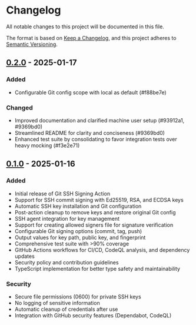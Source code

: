 # Changelog

All notable changes to this project will be documented in this file.

The format is based on [Keep a Changelog](https://keepachangelog.com/en/1.1.0/),
and this project adheres to [Semantic Versioning](https://semver.org/spec/v2.0.0.html).

## [0.2.0] - 2025-01-17

### Added

- Configurable Git config scope with local as default (#f88be7e)

### Changed

- Improved documentation and clarified machine user setup (#93912a1, #9369bd0)
- Streamlined README for clarity and conciseness (#9369bd0)
- Enhanced test suite by consolidating to favor integration tests over heavy mocking (#f3e2e71)

[0.2.0]: https://github.com/photostructure/git-ssh-signing-action/compare/v0.1.0...v0.2.0

## [0.1.0] - 2025-01-16

### Added

- Initial release of Git SSH Signing Action
- Support for SSH commit signing with Ed25519, RSA, and ECDSA keys
- Automatic SSH key installation and Git configuration
- Post-action cleanup to remove keys and restore original Git config
- SSH agent integration for key management
- Support for creating allowed signers file for signature verification
- Configurable Git signing options (commit, tag, push)
- Output values for key path, public key, and fingerprint
- Comprehensive test suite with >90% coverage
- GitHub Actions workflows for CI/CD, CodeQL analysis, and dependency updates
- Security policy and contribution guidelines
- TypeScript implementation for better type safety and maintainability

### Security

- Secure file permissions (0600) for private SSH keys
- No logging of sensitive information
- Automatic cleanup of credentials after use
- Integration with GitHub security features (Dependabot, CodeQL)

[0.1.0]: https://github.com/photostructure/git-ssh-signing-action/releases/tag/v0.1.0
